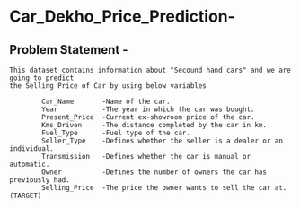 # Car_Dekho_Price_Prediction-

## Problem Statement -

    This dataset contains information about "Secound hand cars" and we are going to predict 
    the Selling Price of Car by using below variables
    
            Car_Name       -Name of the car.
            Year           -The year in which the car was bought.
            Present_Price  -Current ex-showroom price of the car.
            Kms_Driven     -The distance completed by the car in km.
            Fuel_Type      -Fuel type of the car.
            Seller_Type    -Defines whether the seller is a dealer or an individual.
            Transmission   -Defines whether the car is manual or automatic.
            Owner          -Defines the number of owners the car has previously had.
            Selling_Price  -The price the owner wants to sell the car at.(TARGET)
